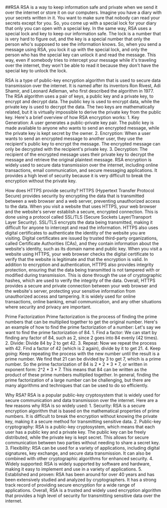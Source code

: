##RSA
RSA is a way to keep information safe and private when we send it over the internet or store it on our computers.
Imagine you have a diary with your secrets written in it. You want to make sure that nobody can read your secrets except for you. So, you come up with a special lock for your diary that only you can open with a special key.
In the same way, RSA uses a special lock and key to keep our information safe. The lock is a number that is very hard to figure out, and the key is a special number that only the person who's supposed to see the information knows.
So, when you send a message using RSA, you lock it up with the special lock, and only the person who has the special key can unlock it and read the message. This way, even if somebody tries to intercept your message while it's traveling over the internet, they won't be able to read it because they don't have the special key to unlock the lock.

RSA is a type of public-key encryption algorithm that is used to secure data transmission over the internet. It is named after its inventors Ron Rivest, Adi Shamir, and Leonard Adleman, who first described the algorithm in 1977.
The RSA algorithm uses a pair of keys, a public key and a private key, to encrypt and decrypt data. The public key is used to encrypt data, while the private key is used to decrypt the data. The two keys are mathematically related, but it is virtually impossible to derive the private key from the public key.
Here's a brief overview of how RSA encryption works:
    1. Key Generation: A user generates a public-private key pair. The public key is made available to anyone who wants to send an encrypted message, while the private key is kept secret by the owner.
    2. Encryption: When a user wants to send an encrypted message to another user, they use the recipient's public key to encrypt the message. The encrypted message can only be decrypted with the recipient's private key.
    3. Decryption: The recipient of the encrypted message uses their private key to decrypt the message and retrieve the original plaintext message.
RSA encryption is widely used to secure data transmission over the internet, including online transactions, email communication, and secure messaging applications. It provides a high level of security because it is very difficult to break the encryption without the private key.

How does HTTPS provide security?
HTTPS (Hypertext Transfer Protocol Secure) provides security by encrypting the data that is transmitted between a web browser and a web server, preventing unauthorized access to the data.
When you visit a website that uses HTTPS, your web browser and the website's server establish a secure, encrypted connection. This is done using a protocol called SSL/TLS (Secure Sockets Layer/Transport Layer Security). SSL/TLS encrypts the data being transmitted, making it difficult for anyone to intercept and read the information.
HTTPS also uses digital certificates to authenticate the identity of the website you are visiting. Digital certificates are issued by trusted third-party organizations, called Certificate Authorities (CAs), and they contain information about the website's identity, such as its domain name and public key. When you visit a website using HTTPS, your web browser checks the digital certificate to verify that the website is legitimate and that the encryption is valid.
In addition to encryption and authentication, HTTPS also provides integrity protection, ensuring that the data being transmitted is not tampered with or modified during transmission. This is done through the use of cryptographic hashes, which are used to verify the integrity of the data.
Overall, HTTPS provides a secure and private connection between your web browser and the website's server, protecting your sensitive information from unauthorized access and tampering. It is widely used for online transactions, online banking, email communication, and any other situations where security and privacy are important.

Prime Factorization
Prime factorization is the process of finding the prime numbers that can be multiplied together to get the original number.
Here's an example of how to find the prime factorization of a number:
Let's say we want to find the prime factorization of 84.
    1. Find a factor: We can start by finding any factor of 84, such as 2, since 2 goes into 84 evenly (42 times).
    2. Divide: Divide 84 by 2 to get 42.
    3. Repeat: Now we repeat the process with 42. Find a factor of 42 (which is 2 again), divide by it to get 21.
    4. Keep going: Keep repeating the process with the new number until the result is a prime number. We find that 21 can be divided by 3 to get 7, which is a prime number.
So the prime factorization of 84 is 2 * 2 * 3 * 7, or written in exponent form: 2^2 * 3 * 7.
This means that 84 can be written as the product of these prime numbers multiplied together.
In general, finding the prime factorization of a large number can be challenging, but there are many algorithms and techniques that can be used to do so efficiently.

Why RSA? 
RSA is a popular public-key cryptosystem that is widely used for secure communication and data transmission over the internet. Here are a few reasons why RSA is so widely used:
    1. Security: RSA is a secure encryption algorithm that is based on the mathematical properties of prime numbers. It is difficult to break the encryption without knowing the private key, making it a secure method for transmitting sensitive data.
    2. Public-key cryptography: RSA is a public-key cryptosystem, which means that each user has a public key and a private key. The public key can be freely distributed, while the private key is kept secret. This allows for secure communication between two parties without needing to share a secret key.
    3. Flexibility: RSA can be used for a variety of applications, including digital signatures, key exchange, and secure data transmission. It can also be combined with other cryptographic algorithms for enhanced security.
    4. Widely supported: RSA is widely supported by software and hardware, making it easy to implement and use in a variety of applications.
    5. Established and proven: RSA has been around for over 40 years and has been extensively studied and analyzed by cryptographers. It has a strong track record of providing secure encryption for a wide range of applications.
Overall, RSA is a trusted and widely used encryption algorithm that provides a high level of security for transmitting sensitive data over the internet.
